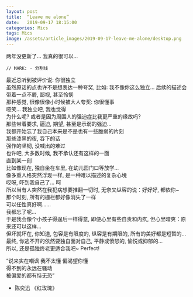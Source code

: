 ```yaml
---
layout: post
title:  “Leave me alone”
date:   2019-09-17 18:15:00
categories: Mics
tags: Mics
image: /assets/article_images/2019-09-17-leave-me-alone/desktop.png
---
```

  
两年没更新了… 我真的很可以…  

`// MARK: - 分割线`  

最近总听到被评价说: 你很独立  
虽然原话的点也许不是想表达一种夸奖, 比如: 我不像你这么独立… 后续的描述会带着一点不屑, 鄙视, 甚至怜悯  
那种感觉, 很像很像小时候被大人夸奖: 你很懂事  
哑笑… 我独立吧, 我也觉得  
为什么呢? 或者是因为周围人的强迫症比我更严重的缘故吗?  
那些带着要求, 逼迫, 期望, 甚至是示弱的强迫…  
我都开始忘了我自己本来是不是也有一些脆弱的片刻  
那些漆黑的夜, 吞下的话  
强作的坚韧, 没喊出的难过  
也许吧, 大多数时候, 我不承认还有这样的一面  
直到某一刻  
比如像现在, 独自坐在车里, 在幼儿园门口等放学…  
像多重人格突然浮现一样, 是一种难以描述的复杂心境  
哎呀, 吓到我自己了… 呵  
所以当有人突然在我犯病想要推翻一切时, 无奈又纵容的说：好好好, 都依你~  
那个时刻, 所有的栅栏都好像消失了一样  
可以任性真好啊……  
我都忘了呢…  
于是我会像个小孩子得逞后一样得意, 即便心里有些自责和内疚, 但心里暗爽：原来还可以这样…  
但坏就坏在, 你知道, 包容是有限度的, 纵容是有期限的, 所有的美好都是短暂的…  
最终, 你逃不开的依然要独自面对自己, 平静或愤怒的, 愉悦或抑郁的…  
所以, 还是孤独终老更适合我吧~ Perfect!   


“说来实在嘲讽 我不太懂 偏渴望你懂  
得不到的永远在骚动  
被偏爱的都有恃无恐”  
- 陈奕迅 《红玫瑰》  